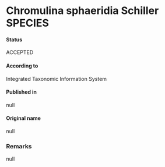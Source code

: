 Chromulina sphaeridia Schiller SPECIES
=======

#### Status
ACCEPTED

#### According to
Integrated Taxonomic Information System

#### Published in
null

#### Original name
null

### Remarks
null
